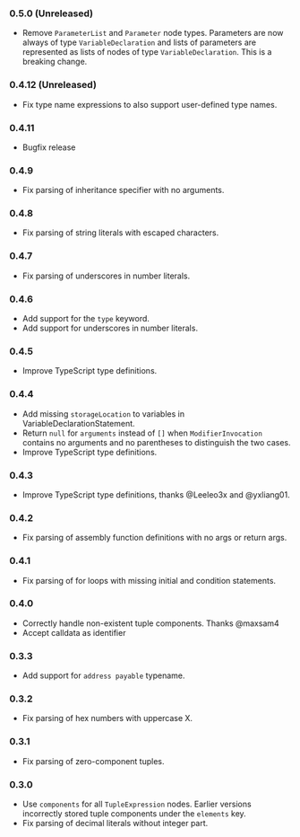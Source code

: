 ### 0.5.0 (Unreleased)

 * Remove `ParameterList` and `Parameter` node types. Parameters are now always
   of type `VariableDeclaration` and lists of parameters are represented as
   lists of nodes of type `VariableDeclaration`. This is a breaking change.

### 0.4.12 (Unreleased)

 * Fix type name expressions to also support user-defined type names.

### 0.4.11

 * Bugfix release

### 0.4.9

 * Fix parsing of inheritance specifier with no arguments.

### 0.4.8

 * Fix parsing of string literals with escaped characters.

### 0.4.7

 * Fix parsing of underscores in number literals.

### 0.4.6

 * Add support for the `type` keyword.
 * Add support for underscores in number literals.

### 0.4.5

 * Improve TypeScript type definitions.

### 0.4.4

 * Add missing `storageLocation` to variables in VariableDeclarationStatement.
 * Return `null` for `arguments` instead of `[]` when `ModifierInvocation`
   contains no arguments and no parentheses to distinguish the two cases.
 * Improve TypeScript type definitions.

### 0.4.3

 * Improve TypeScript type definitions, thanks @Leeleo3x and @yxliang01.

### 0.4.2

 * Fix parsing of assembly function definitions with no args or return args.

### 0.4.1

 * Fix parsing of for loops with missing initial and condition statements.

### 0.4.0

 * Correctly handle non-existent tuple components. Thanks @maxsam4
 * Accept calldata as identifier

### 0.3.3

 * Add support for `address payable` typename.

### 0.3.2

 * Fix parsing of hex numbers with uppercase X.

### 0.3.1

 * Fix parsing of zero-component tuples.

### 0.3.0

 * Use `components` for all `TupleExpression` nodes. Earlier versions
   incorrectly stored tuple components under the `elements` key.
 * Fix parsing of decimal literals without integer part.
